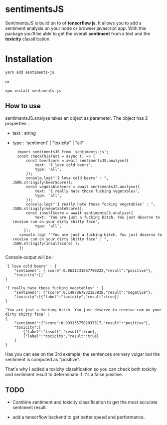 
# sentimentsJS

SentimentsJS is build on to of **tensorflow js**.
It allows you to add a sentiment analysis on your node or browser javascript app.
With this package you'll be able to get the overall **sentiment** from a text and the **toxicity** classification.


# Installation

    yarn add sentiments-js

or

    npm install sentiments-js


## How to use

sentimentsJS.analyse takes an object as parameter. The object has 2 properties :

- text : string
- type : 'sentiment' | "toxicity" | "all"

        import sentimentsJS from 'sentiments-js';
	    const checkThisText = async () => {
		    const beerScore = await sentimentsJS.analyse({
			    text: 'I love cold beers',    
			    type: 'all',    
		    });
		    console.log("'I love cold beers' : ", JSON.stringify(beerScore));
		    const vegetableScore = await sentimentsJS.analyse({
			    text: 'I really hate those fucking vegetables',
			    type: 'all',
			});
		    console.log("'I really hate those fucking vegetables' : ", JSON.stringify(vegetableScore));
		    const insultScore = await sentimentsJS.analyse({
			    text: 'You are just a fucking bitch. You just deserve to receive cum on your dirty shitty face',
			    type: 'all',
		   });
		 console.log( "'You are just a fucking bitch. You just deserve to receive cum on your dirty shitty face' : ",   JSON.stringify(insultScore) );
		 };

Console output will be :

	'I love cold beers' : {
		"sentiment": { score":0.8631731867790222,"result":"positive"},
		"toxicity":[]
	}

	'I really hate those fucking vegetables' : {
		"sentiment": {"score":0.1487867832183838,"result":"negative"},
		"toxicity":[{"label":"toxicity","result":true}]
	}

	'You are just a fucking bitch. You just deserve to receive cum on your 	dirty shitty face' : 
	{
		"sentiment":{"score":0.9931357502937317,"result":"positive"},
		"toxicity":[
			{"label":"insult","result":true},
			{"label":"toxicity","result":true}
		]
    }

  

Has you can see on the 3rd exemple, the sentences are very vulgar but the sentiment is computed as "positive".

That's why I added a toxicity classification so you can check both toxicity and sentiment result to determinate if it's a false positive.

## TODO

- Combine sentiment and toxicity classification to get the most accurate sentiment result.

- add a tensorflow backend to get better speed and performance.